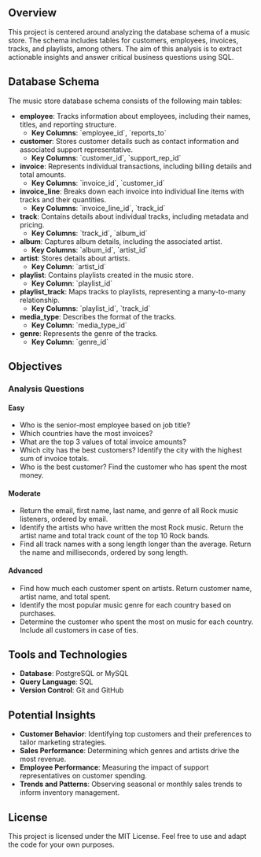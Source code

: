 <div class="section">
    <h2>Overview</h2>
    <p>This project is centered around analyzing the database schema of a music store. The schema includes tables for customers, employees, invoices, tracks, and playlists, among others. The aim of this analysis is to extract actionable insights and answer critical business questions using SQL.</p>
</div>

<div class="section">
    <h2>Database Schema</h2>
    <p>The music store database schema consists of the following main tables:</p>
    <ul>
        <li><strong>employee</strong>: Tracks information about employees, including their names, titles, and reporting structure.
            <ul>
                <li><strong>Key Columns</strong>: `employee_id`, `reports_to`</li>
            </ul>
        </li>
        <li><strong>customer</strong>: Stores customer details such as contact information and associated support representative.
            <ul>
                <li><strong>Key Columns</strong>: `customer_id`, `support_rep_id`</li>
            </ul>
        </li>
        <li><strong>invoice</strong>: Represents individual transactions, including billing details and total amounts.
            <ul>
                <li><strong>Key Columns</strong>: `invoice_id`, `customer_id`</li>
            </ul>
        </li>
        <li><strong>invoice_line</strong>: Breaks down each invoice into individual line items with tracks and their quantities.
            <ul>
                <li><strong>Key Columns</strong>: `invoice_line_id`, `track_id`</li>
            </ul>
        </li>
        <li><strong>track</strong>: Contains details about individual tracks, including metadata and pricing.
            <ul>
                <li><strong>Key Columns</strong>: `track_id`, `album_id`</li>
            </ul>
        </li>
        <li><strong>album</strong>: Captures album details, including the associated artist.
            <ul>
                <li><strong>Key Columns</strong>: `album_id`, `artist_id`</li>
            </ul>
        </li>
        <li><strong>artist</strong>: Stores details about artists.
            <ul>
                <li><strong>Key Column</strong>: `artist_id`</li>
            </ul>
        </li>
        <li><strong>playlist</strong>: Contains playlists created in the music store.
            <ul>
                <li><strong>Key Column</strong>: `playlist_id`</li>
            </ul>
        </li>
        <li><strong>playlist_track</strong>: Maps tracks to playlists, representing a many-to-many relationship.
            <ul>
                <li><strong>Key Columns</strong>: `playlist_id`, `track_id`</li>
            </ul>
        </li>
        <li><strong>media_type</strong>: Describes the format of the tracks.
            <ul>
                <li><strong>Key Column</strong>: `media_type_id`</li>
            </ul>
        </li>
        <li><strong>genre</strong>: Represents the genre of the tracks.
            <ul>
                <li><strong>Key Column</strong>: `genre_id`</li>
            </ul>
        </li>
    </ul>
</div>



<div class="section">
    <h2>Objectives</h2>
    <h3>Analysis Questions</h3>
    <h4>Easy</h4>
    <ul>
        <li>Who is the senior-most employee based on job title?</li>
        <li>Which countries have the most invoices?</li>
        <li>What are the top 3 values of total invoice amounts?</li>
        <li>Which city has the best customers? Identify the city with the highest sum of invoice totals.</li>
        <li>Who is the best customer? Find the customer who has spent the most money.</li>
    </ul>
    <h4>Moderate</h4>
    <ul>
        <li>Return the email, first name, last name, and genre of all Rock music listeners, ordered by email.</li>
        <li>Identify the artists who have written the most Rock music. Return the artist name and total track count of the top 10 Rock bands.</li>
        <li>Find all track names with a song length longer than the average. Return the name and milliseconds, ordered by song length.</li>
    </ul>
    <h4>Advanced</h4>
    <ul>
        <li>Find how much each customer spent on artists. Return customer name, artist name, and total spent.</li>
        <li>Identify the most popular music genre for each country based on purchases.</li>
        <li>Determine the customer who spent the most on music for each country. Include all customers in case of ties.</li>
    </ul>
</div>
<div class="section">
    <h2>Tools and Technologies</h2>
    <ul>
        <li><strong>Database</strong>: PostgreSQL or MySQL</li>
        <li><strong>Query Language</strong>: SQL</li>
        <li><strong>Version Control</strong>: Git and GitHub</li>
    </ul>
</div>

<div class="section">
    <h2>Potential Insights</h2>
    <ul>
        <li><strong>Customer Behavior</strong>: Identifying top customers and their preferences to tailor marketing strategies.</li>
        <li><strong>Sales Performance</strong>: Determining which genres and artists drive the most revenue.</li>
        <li><strong>Employee Performance</strong>: Measuring the impact of support representatives on customer spending.</li>
        <li><strong>Trends and Patterns</strong>: Observing seasonal or monthly sales trends to inform inventory management.</li>
    </ul>
</div>

<div class="section">
    <h2>License</h2>
    <p>This project is licensed under the MIT License. Feel free to use and adapt the code for your own purposes.</p>
</div>
